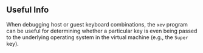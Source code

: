Useful Info
-----------
When debugging host or guest keyboard combinations, the `xev` program can be
useful for determining whether a particular key is even being passed to the
underlying operating system in the virtual machine (e.g., the `Super`
key).
